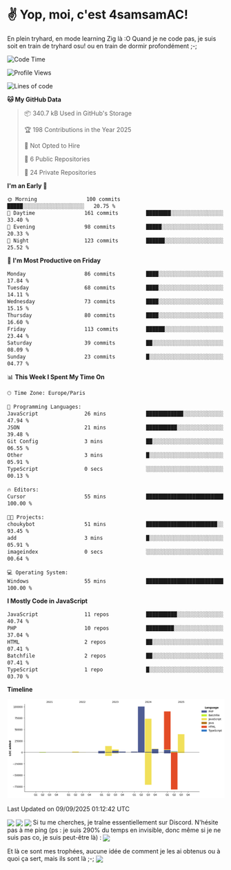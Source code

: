 # ✌ Yop, moi, c'est 4samsamAC!

En plein tryhard, en mode learning Zig là :O Quand je ne code pas, je suis soit en train de tryhard osu! ou en train de dormir profondément ;-;

<!--START_SECTION:waka-->
![Code Time](http://img.shields.io/badge/Code%20Time-863%20hrs%208%20mins-blue)

![Profile Views](http://img.shields.io/badge/Profile%20Views-4-blue)

![Lines of code](https://img.shields.io/badge/From%20Hello%20World%20I%27ve%20Written-342.2%20thousand%20lines%20of%20code-blue)

**🐱 My GitHub Data** 

> 📦 340.7 kB Used in GitHub's Storage 
 > 
> 🏆 198 Contributions in the Year 2025
 > 
> 🚫 Not Opted to Hire
 > 
> 📜 6 Public Repositories 
 > 
> 🔑 24 Private Repositories 
 > 
**I'm an Early 🐤** 

```text
🌞 Morning                100 commits         █████░░░░░░░░░░░░░░░░░░░░   20.75 % 
🌆 Daytime                161 commits         ████████░░░░░░░░░░░░░░░░░   33.40 % 
🌃 Evening                98 commits          █████░░░░░░░░░░░░░░░░░░░░   20.33 % 
🌙 Night                  123 commits         ██████░░░░░░░░░░░░░░░░░░░   25.52 % 
```
📅 **I'm Most Productive on Friday** 

```text
Monday                   86 commits          ████░░░░░░░░░░░░░░░░░░░░░   17.84 % 
Tuesday                  68 commits          ████░░░░░░░░░░░░░░░░░░░░░   14.11 % 
Wednesday                73 commits          ████░░░░░░░░░░░░░░░░░░░░░   15.15 % 
Thursday                 80 commits          ████░░░░░░░░░░░░░░░░░░░░░   16.60 % 
Friday                   113 commits         ██████░░░░░░░░░░░░░░░░░░░   23.44 % 
Saturday                 39 commits          ██░░░░░░░░░░░░░░░░░░░░░░░   08.09 % 
Sunday                   23 commits          █░░░░░░░░░░░░░░░░░░░░░░░░   04.77 % 
```


📊 **This Week I Spent My Time On** 

```text
🕑︎ Time Zone: Europe/Paris

💬 Programming Languages: 
JavaScript               26 mins             ████████████░░░░░░░░░░░░░   47.94 % 
JSON                     21 mins             ██████████░░░░░░░░░░░░░░░   39.48 % 
Git Config               3 mins              ██░░░░░░░░░░░░░░░░░░░░░░░   06.55 % 
Other                    3 mins              █░░░░░░░░░░░░░░░░░░░░░░░░   05.91 % 
TypeScript               0 secs              ░░░░░░░░░░░░░░░░░░░░░░░░░   00.13 % 

🔥 Editors: 
Cursor                   55 mins             █████████████████████████   100.00 % 

🐱‍💻 Projects: 
choukybot                51 mins             ███████████████████████░░   93.45 % 
add                      3 mins              █░░░░░░░░░░░░░░░░░░░░░░░░   05.91 % 
imageindex               0 secs              ░░░░░░░░░░░░░░░░░░░░░░░░░   00.64 % 

💻 Operating System: 
Windows                  55 mins             █████████████████████████   100.00 % 
```

**I Mostly Code in JavaScript** 

```text
JavaScript               11 repos            ██████████░░░░░░░░░░░░░░░   40.74 % 
PHP                      10 repos            █████████░░░░░░░░░░░░░░░░   37.04 % 
HTML                     2 repos             ██░░░░░░░░░░░░░░░░░░░░░░░   07.41 % 
Batchfile                2 repos             ██░░░░░░░░░░░░░░░░░░░░░░░   07.41 % 
TypeScript               1 repo              █░░░░░░░░░░░░░░░░░░░░░░░░   03.70 % 
```



**Timeline**

![Lines of Code chart](https://raw.githubusercontent.com/4samsamAC/4samsamAC/main/assets/bar_graph.png)


 Last Updated on 09/09/2025 01:12:42 UTC
<!--END_SECTION:waka-->
<img align="center" src="https://wakatime.com/share/@05e9693c-ae09-4eda-80e1-420e9727a814/cd575566-5d1a-4a1b-bd1b-7821aa98ed37.svg"/>
<img align="center" src="https://github-readme-stats.vercel.app/api?username=4samsamAC&show_icons=true&theme=midnight-purple&count_private=true"/>
<img align="center" src="https://github-readme-stats.vercel.app/api/top-langs/?username=4samsamAC&layout=compact&theme=midnight-purple&count_private=true"/>
<!-- [![Ashutosh's github activity graph](https://github-readme-activity-graph.vercel.app/graph?username=4samsamAC&bg_color=2f3640&color=00a8ff&line=82ccdd&point=00a8ff&area=true&hide_border=true)](https://github.com/ashutosh00710/github-readme-activity-graph) -->
Si tu me cherches, je traîne essentiellement sur Discord. N'hésite pas à me ping (ps : je suis 290% du temps en invisible, donc même si je ne suis pas co, je suis peut-être là) : 
<a href="discord://-/users/581625633830993961"><img align="center" src="https://discord.c99.nl/widget/theme-2/581625633830993961.png"/></a>

Et là ce sont mes trophées, aucune idée de comment je les ai obtenus ou à quoi ça sert, mais ils sont là ;-;
<img align="center" src="https://github-profile-trophy.vercel.app/?username=4samsamAC&theme=onedark"/>
